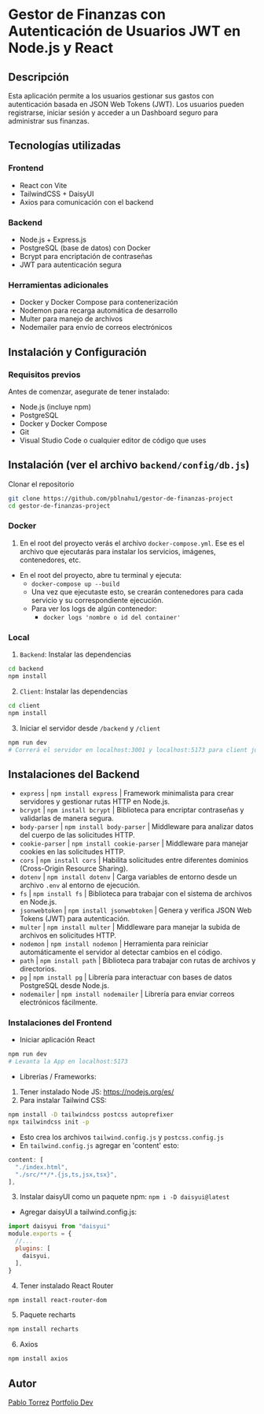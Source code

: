 # Gestor de Finanzas con Autenticación de Usuarios JWT en Node.js y React
## Descripción
Esta aplicación permite a los usuarios gestionar sus gastos con autenticación basada en JSON Web Tokens (JWT). Los usuarios pueden registrarse, iniciar sesión y acceder a un Dashboard seguro para administrar sus finanzas.

## Tecnologías utilizadas
### Frontend
- React con Vite 
- TailwindCSS + DaisyUI
- Axios para comunicación con el backend

### Backend
- Node.js + Express.js 
- PostgreSQL (base de datos) con Docker
- Bcrypt para encriptación de contraseñas
- JWT para autenticación segura

### Herramientas adicionales
- Docker y Docker Compose para contenerización
- Nodemon para recarga automática de desarrollo
- Multer para manejo de archivos
- Nodemailer para envío de correos electrónicos

## Instalación y Configuración
### Requisitos previos
Antes de comenzar, asegurate de tener instalado:
- Node.js (incluye npm)
- PostgreSQL
- Docker y Docker Compose
- Git
- Visual Studio Code o cualquier editor de código que uses

## Instalación (ver el archivo `backend/config/db.js`)
Clonar el repositorio
```bash
git clone https://github.com/pblnahu1/gestor-de-finanzas-project
cd gestor-de-finanzas-project
```

### Docker 
1. En el root del proyecto verás el archivo `docker-compose.yml`. Ese es el archivo que ejecutarás para instalar los servicios, imágenes, contenedores, etc.
  - En el root del proyecto, abre tu terminal y ejecuta:
    - `docker-compose up --build`
    - Una vez que ejecutaste esto, se crearán contenedores para cada servicio y su correspondiente ejecución.
    - Para ver los logs de algún contenedor:
      - `docker logs 'nombre o id del container'`

### Local
1. `Backend`: Instalar las dependencias
```bash
cd backend 
npm install
```
2. `Client`: Instalar las dependencias
```bash
cd client
npm install
```
3. Iniciar el servidor desde `/backend` y `/client`
```bash
npm run dev
# Correrá el servidor en localhost:3001 y localhost:5173 para client junto con la base de datos postgres ya creada desde docker compose
```

## Instalaciones del Backend
- `express` | `npm install express` | Framework minimalista para crear servidores y gestionar rutas HTTP en Node.js.
- `bcrypt` | `npm install bcrypt` | Biblioteca para encriptar contraseñas y validarlas de manera segura.
- `body-parser` | `npm install body-parser` | Middleware para analizar datos del cuerpo de las solicitudes HTTP.
- `cookie-parser` | `npm install cookie-parser` | Middleware para manejar cookies en las solicitudes HTTP.
- `cors` | `npm install cors`  | Habilita solicitudes entre diferentes dominios (Cross-Origin Resource Sharing).
- `dotenv` | `npm install dotenv` | Carga variables de entorno desde un archivo `.env` al entorno de ejecución.
- `fs` | `npm install fs` | Biblioteca para trabajar con el sistema de archivos en Node.js.
- `jsonwebtoken` | `npm install jsonwebtoken` | Genera y verifica JSON Web Tokens (JWT) para autenticación.
- `multer` | `npm install multer` | Middleware para manejar la subida de archivos en solicitudes HTTP.
- `nodemon` | `npm install nodemon` | Herramienta para reiniciar automáticamente el servidor al detectar cambios en el código.
- `path` | `npm install path` | Biblioteca para trabajar con rutas de archivos y directorios.
- `pg` | `npm install pg` | Librería para interactuar con bases de datos PostgreSQL desde Node.js.
- `nodemailer` | `npm install nodemailer` | Librería para enviar correos electrónicos fácilmente.

### Instalaciones del Frontend
- Iniciar aplicación React
```bash
npm run dev
# Levanta la App en localhost:5173
```
- Librerías / Frameworks:
1. Tener instalado Node JS: https://nodejs.org/es/
2. Para instalar Tailwind CSS:
```bash
npm install -D tailwindcss postcss autoprefixer
npx tailwindcss init -p
```
- Esto crea los archivos `tailwind.config.js` y `postcss.config.js`
- En `tailwind.config.js` agregar en 'content' esto:
```js
content: [
  "./index.html",
  "./src/**/*.{js,ts,jsx,tsx}",
],
```
3. Instalar daisyUI como un paquete npm:
```npm i -D daisyui@latest```
- Agregar daisyUI a tailwind.config.js:
```js
import daisyui from "daisyui"
module.exports = {
  //...
  plugins: [
    daisyui,
  ],
}
```
4. Tener instalado React Router
```bash
npm install react-router-dom
```
5. Paquete recharts
```bash 
npm install recharts
```
6. Axios
```bash
npm install axios
```

## Autor
[Pablo Torrez](https://www.linkedin.com/in/pablo-nahuel-torrez-33a80324b/)
[Portfolio Dev](https://portfolio-dev-lilac.vercel.app/)